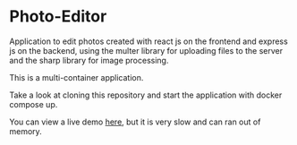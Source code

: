 # Photo-Editor

Application to edit photos created with react js on the frontend and express js on the backend, using the multer library for uploading files to the server and the sharp library for image processing.

This is a  multi-container application.

Take a look at cloning this repository and start the application with docker compose up.

You can view a live demo [here](https://photo-editor-frontend.onrender.com), but it is very slow and can ran out of memory.